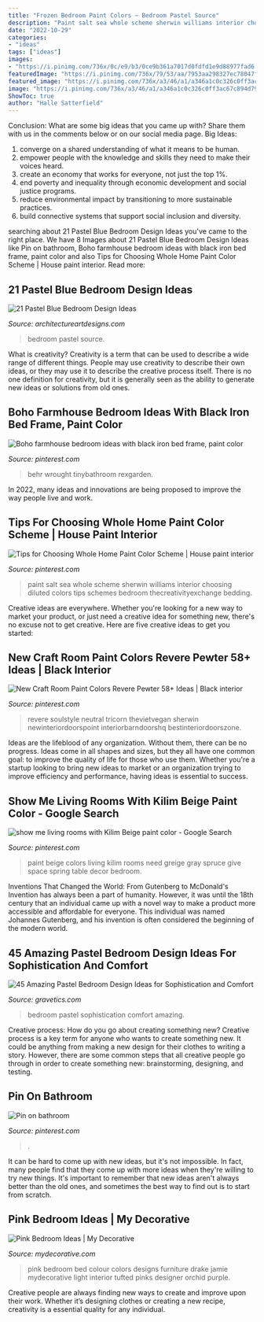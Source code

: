 ```yaml
---
title: "Frozen Bedroom Paint Colors ~ Bedroom Pastel Source"
description: "Paint salt sea whole scheme sherwin williams interior choosing diluted colors tips schemes bedroom thecreativityexchange bedding"
date: "2022-10-29"
categories:
- "ideas"
tags: ["ideas"]
images:
- "https://i.pinimg.com/736x/0c/e9/b3/0ce9b361a7017d0fdfd1e9d88977fad6.jpg"
featuredImage: "https://i.pinimg.com/736x/79/53/aa/7953aa298327ec78047ff35359cceb6f.jpg"
featured_image: "https://i.pinimg.com/736x/a3/46/a1/a346a1c0c326c0ff3ac67c894d79931a.jpg"
image: "https://i.pinimg.com/736x/a3/46/a1/a346a1c0c326c0ff3ac67c894d79931a.jpg"
ShowToc: true
author: "Halle Satterfield"
---
```



Conclusion: What are some big ideas that you came up with? Share them with us in the comments below or on our social media page.
Big Ideas:
1. converge on a shared understanding of what it means to be human. 
2. empower people with the knowledge and skills they need to make their voices heard. 
3. create an economy that works for everyone, not just the top 1%. 
4. end poverty and inequality through economic development and social justice programs. 
5. reduce environmental impact by transitioning to more sustainable practices. 
6. build connective systems that support social inclusion and diversity. 

	

		
searching about 21 Pastel Blue Bedroom Design Ideas you've came to the right place. We have 8 Images about 21 Pastel Blue Bedroom Design Ideas like Pin on bathroom, Boho farmhouse bedroom ideas with black iron bed frame, paint color and also Tips for Choosing Whole Home Paint Color Scheme | House paint interior. Read more:
		
    
## 21 Pastel Blue Bedroom Design Ideas

<img loading=lazy src="https://www.architectureartdesigns.com/wp-content/uploads/2015/05/1910-630x840.jpg" onerror="this.onerror=null;this.src='https://tse4.mm.bing.net/th?id=OIP.BL2dCL-65xi1GIp7rN_o4AHaJ4&amp;pid=15.1';" alt="21 Pastel Blue Bedroom Design Ideas">

_Source: architectureartdesigns.com_

>bedroom pastel source. 

	

What is creativity?
Creativity is a term that can be used to describe a wide range of different things. People may use creativity to describe their own ideas, or they may use it to describe the creative process itself. There is no one definition for creativity, but it is generally seen as the ability to generate new ideas or solutions from old ones.

    
## Boho Farmhouse Bedroom Ideas With Black Iron Bed Frame, Paint Color

<img loading=lazy src="https://i.pinimg.com/736x/79/53/aa/7953aa298327ec78047ff35359cceb6f.jpg" onerror="this.onerror=null;this.src='https://tse4.mm.bing.net/th?id=OIP.FtIkIK9yviax_g3lZ0aYBwHaLH&amp;pid=15.1';" alt="Boho farmhouse bedroom ideas with black iron bed frame, paint color">

_Source: pinterest.com_

>behr wrought tinybathroom rexgarden. 

	

In 2022, many ideas and innovations are being proposed to improve the way people live and work.

    
## Tips For Choosing Whole Home Paint Color Scheme | House Paint Interior

<img loading=lazy src="https://i.pinimg.com/736x/65/8a/0e/658a0e002bd2ed9a1cfa538f7eaaad9d.jpg" onerror="this.onerror=null;this.src='https://tse3.mm.bing.net/th?id=OIP.UGCPaqUMi4ymFOOEXK3PFQHaLG&amp;pid=15.1';" alt="Tips for Choosing Whole Home Paint Color Scheme | House paint interior">

_Source: pinterest.com_

>paint salt sea whole scheme sherwin williams interior choosing diluted colors tips schemes bedroom thecreativityexchange bedding. 

	

Creative ideas are everywhere. Whether you're looking for a new way to market your product, or just need a creative idea for something new, there's no excuse not to get creative. Here are five creative ideas to get you started: 

    
## New Craft Room Paint Colors Revere Pewter 58+ Ideas | Black Interior

<img loading=lazy src="https://i.pinimg.com/736x/0c/e9/b3/0ce9b361a7017d0fdfd1e9d88977fad6.jpg" onerror="this.onerror=null;this.src='https://tse4.mm.bing.net/th?id=OIP.e5qKx-t_I4L4-VkxduC0rAAAAA&amp;pid=15.1';" alt="New Craft Room Paint Colors Revere Pewter 58+ Ideas | Black interior">

_Source: pinterest.com_

>revere soulstyle neutral tricorn thevietvegan sherwin newinteriordoorspoint interiorbarndoorshq bestinteriordoorszone. 

	

Ideas are the lifeblood of any organization. Without them, there can be no progress. Ideas come in all shapes and sizes, but they all have one common goal: to improve the quality of life for those who use them. Whether you're a startup looking to bring new ideas to market or an organization trying to improve efficiency and performance, having ideas is essential to success.

    
## Show Me Living Rooms With Kilim Beige Paint Color - Google Search

<img loading=lazy src="https://i.pinimg.com/736x/a3/9a/66/a39a6613bc32efbf6ad45e683fd39f19--beige-paint-colors-wall-colors.jpg" onerror="this.onerror=null;this.src='https://tse2.mm.bing.net/th?id=OIP.UEB9rezDHNYZpH7dfXOi3AHaLH&amp;pid=15.1';" alt="show me living rooms with Kilim Beige paint color - Google Search">

_Source: pinterest.com_

>paint beige colors living kilim rooms need greige gray spruce give space spring table decor bedroom. 

	

Inventions That Changed the World: From Gutenberg to McDonald's
Invention has always been a part of humanity. However, it was until the 18th century that an individual came up with a novel way to make a product more accessible and affordable for everyone. This individual was named Johannes Gutenberg, and his invention is often considered the beginning of the modern world.

    
## 45 Amazing Pastel Bedroom Design Ideas For Sophistication And Comfort

<img loading=lazy src="http://www.gravetics.com/wp-content/uploads/2017/09/Pastel-Bedroom-Design-Ideas.jpg" onerror="this.onerror=null;this.src='https://tse1.mm.bing.net/th?id=OIP.K78h8QWStTW4oih98tFopgHaHR&amp;pid=15.1';" alt="45 Amazing Pastel Bedroom Design Ideas for Sophistication and Comfort">

_Source: gravetics.com_

>bedroom pastel sophistication comfort amazing. 

	

Creative process: How do you go about creating something new?
Creative process is a key term for anyone who wants to create something new. It could be anything from making a new design for their clothes to writing a story. However, there are some common steps that all creative people go through in order to create something new: brainstorming, designing, and testing.

    
## Pin On Bathroom

<img loading=lazy src="https://i.pinimg.com/736x/a3/46/a1/a346a1c0c326c0ff3ac67c894d79931a.jpg" onerror="this.onerror=null;this.src='https://tse2.mm.bing.net/th?id=OIP.eG6bX9XdiNHiyyC5D3gKVwHaJ3&amp;pid=15.1';" alt="Pin on bathroom">

_Source: pinterest.com_

>. 

	

It can be hard to come up with new ideas, but it's not impossible. In fact, many people find that they come up with more ideas when they're willing to try new things. It's important to remember that new ideas aren't always better than the old ones, and sometimes the best way to find out is to start from scratch.

    
## Pink Bedroom Ideas | My Decorative

<img loading=lazy src="http://mydecorative.com/wp-content/uploads/2013/09/hot-pink-bedroom-color-schem.jpg" onerror="this.onerror=null;this.src='https://tse1.mm.bing.net/th?id=OIP.7WfYn_LRJl2yNqVgIlHrqAHaKH&amp;pid=15.1';" alt="Pink Bedroom Ideas | My Decorative">

_Source: mydecorative.com_

>pink bedroom bed colour colors designs furniture drake jamie mydecorative light interior tufted pinks designer orchid purple. 

	

Creative people are always finding new ways to create and improve upon their work. Whether it’s designing clothes or creating a new recipe, creativity is a essential quality for any individual.

